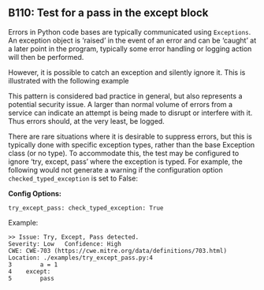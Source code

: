 ## B110: Test for a pass in the except block

Errors in Python code bases are typically communicated using
`Exceptions`. An exception object is ‘raised’ in the event of an error
and can be ‘caught’ at a later point in the program, typically some
error handling or logging action will then be performed.

However, it is possible to catch an exception and silently ignore it.
This is illustrated with the following example

This pattern is considered bad practice in general, but also represents
a potential security issue. A larger than normal volume of errors from a
service can indicate an attempt is being made to disrupt or interfere
with it. Thus errors should, at the very least, be logged.

There are rare situations where it is desirable to suppress errors, but
this is typically done with specific exception types, rather than the
base Exception class (or no type). To accommodate this, the test may be
configured to ignore ‘try, except, pass’ where the exception is typed.
For example, the following would not generate a warning if the
configuration option `checked_typed_exception` is set to False:

**Config Options:**

`try_except_pass:
check_typed_exception: True`

Example:

<!-- -->

    >> Issue: Try, Except, Pass detected.
    Severity: Low   Confidence: High
    CWE: CWE-703 (https://cwe.mitre.org/data/definitions/703.html)
    Location: ./examples/try_except_pass.py:4
    3        a = 1
    4    except:
    5        pass